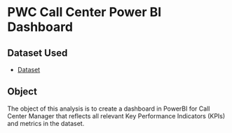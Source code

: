 # PWC Call Center Power BI Dashboard
## Dataset Used
- <a href="https://github.com/kalim-git/Forage-PWC-Switzerland-Power-BI-Virtual-Internship/blob/main/01%20Call-Center-Dataset.xlsx">Dataset</a>
## Object
The object of this analysis is to create a dashboard in PowerBI for Call Center Manager that reflects all relevant Key Performance Indicators (KPIs) and metrics in the dataset.
